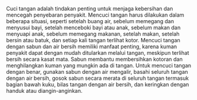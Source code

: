 Cuci tangan adalah tindakan penting untuk menjaga kebersihan dan mencegah penyebaran penyakit. Mencuci tangan harus dilakukan dalam beberapa situasi, seperti setelah buang air, sebelum memegang dan menyusui bayi, setelah menceboki bayi atau anak, sebelum makan dan menyuapi anak, sebelum memegang makanan, setelah makan, setelah bersin atau batuk, dan setiap kali tangan terlihat kotor. Mencuci tangan dengan sabun dan air bersih memiliki manfaat penting, karena kuman penyakit dapat dengan mudah ditularkan melalui tangan, meskipun terlihat bersih secara kasat mata. Sabun membantu membersihkan kotoran dan menghilangkan kuman yang mungkin ada di tangan. Untuk mencuci tangan dengan benar, gunakan sabun dengan air mengalir, basahi seluruh tangan dengan air bersih, gosok sabun secara merata di seluruh tangan termasuk bagian bawah kuku, bilas tangan dengan air bersih, dan keringkan dengan handuk atau diangin-anginkan.